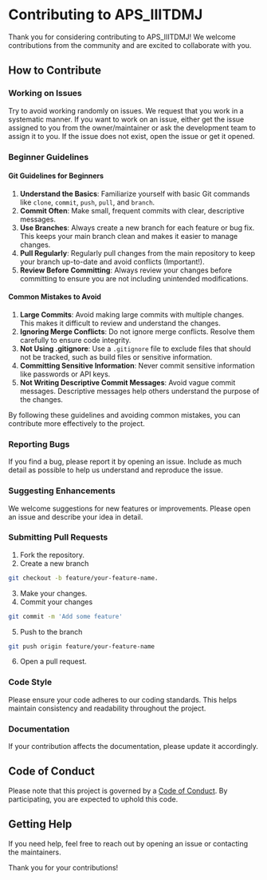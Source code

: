 # Contributing to APS_IIITDMJ

Thank you for considering contributing to APS_IIITDMJ! We welcome contributions from the community and are excited to collaborate with you.

## How to Contribute

### Working on Issues
Try to avoid working randomly on issues. We request that you work in a systematic manner. If you want to work on an issue, either get the issue assigned to you from the owner/maintainer or ask the development team to assign it to you. If the issue does not exist, open the issue or get it opened.

### Beginner Guidelines

#### Git Guidelines for Beginners

1. **Understand the Basics**: Familiarize yourself with basic Git commands like `clone`, `commit`, `push`, `pull`, and `branch`.
2. **Commit Often**: Make small, frequent commits with clear, descriptive messages.
3. **Use Branches**: Always create a new branch for each feature or bug fix. This keeps your main branch clean and makes it easier to manage changes.
4. **Pull Regularly**: Regularly pull changes from the main repository to keep your branch up-to-date and avoid conflicts (Important!).
5. **Review Before Committing**: Always review your changes before committing to ensure you are not including unintended modifications.

#### Common Mistakes to Avoid

1. **Large Commits**: Avoid making large commits with multiple changes. This makes it difficult to review and understand the changes.
2. **Ignoring Merge Conflicts**: Do not ignore merge conflicts. Resolve them carefully to ensure code integrity.
3. **Not Using .gitignore**: Use a `.gitignore` file to exclude files that should not be tracked, such as build files or sensitive information.
4. **Committing Sensitive Information**: Never commit sensitive information like passwords or API keys.
5. **Not Writing Descriptive Commit Messages**: Avoid vague commit messages. Descriptive messages help others understand the purpose of the changes.

By following these guidelines and avoiding common mistakes, you can contribute more effectively to the project.


### Reporting Bugs
If you find a bug, please report it by opening an issue. Include as much detail as possible to help us understand and reproduce the issue.

### Suggesting Enhancements
We welcome suggestions for new features or improvements. Please open an issue and describe your idea in detail.

### Submitting Pull Requests
1. Fork the repository.
2. Create a new branch
 ```bash
 git checkout -b feature/your-feature-name.
```
3. Make your changes.
4. Commit your changes
 ```bash
 git commit -m 'Add some feature'
```
5. Push to the branch
```bash
git push origin feature/your-feature-name
```
6. Open a pull request.

### Code Style
Please ensure your code adheres to our coding standards. This helps maintain consistency and readability throughout the project.

### Documentation
If your contribution affects the documentation, please update it accordingly.

## Code of Conduct
Please note that this project is governed by a [Code of Conduct](CODE_OF_CONDUCT.md). By participating, you are expected to uphold this code.

## Getting Help
If you need help, feel free to reach out by opening an issue or contacting the maintainers.

Thank you for your contributions!
